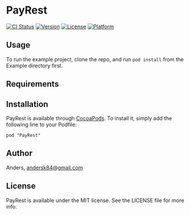 # PayRest

[![CI Status](http://img.shields.io/travis/Anders/PayRest.svg?style=flat)](https://travis-ci.org/Anders/PayRest)
[![Version](https://img.shields.io/cocoapods/v/PayRest.svg?style=flat)](http://cocoadocs.org/docsets/PayRest)
[![License](https://img.shields.io/cocoapods/l/PayRest.svg?style=flat)](http://cocoadocs.org/docsets/PayRest)
[![Platform](https://img.shields.io/cocoapods/p/PayRest.svg?style=flat)](http://cocoadocs.org/docsets/PayRest)

## Usage

To run the example project, clone the repo, and run `pod install` from the Example directory first.

## Requirements

## Installation

PayRest is available through [CocoaPods](http://cocoapods.org). To install
it, simply add the following line to your Podfile:

    pod "PayRest"

## Author

Anders, andersk84@gmail.com

## License

PayRest is available under the MIT license. See the LICENSE file for more info.

